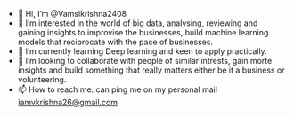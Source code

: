 - 👋 Hi, I’m @Vamsikrishna2408
- 👀 I’m interested in the world of big data, analysing, reviewing and gaining insights to improvise the businesses, build machine learning models that reciprocate with the pace of businesses.
- 🌱 I’m currently learning Deep learning and keen to apply practically.
- 💞️ I’m looking to collaborate with people of similar intrests, gain morte insights and build something that really matters either be it a business or volunteering.
- 📫 How to reach me: can ping me on my personal mail iamvkrishna26@gmail.com

<!---
Vamsikrishna2408/Vamsikrishna2408 is a ✨ special ✨ repository because its `README.md` (this file) appears on your GitHub profile.
You can click the Preview link to take a look at your changes.
--->
